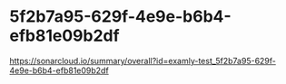 # 5f2b7a95-629f-4e9e-b6b4-efb81e09b2df
https://sonarcloud.io/summary/overall?id=examly-test_5f2b7a95-629f-4e9e-b6b4-efb81e09b2df
